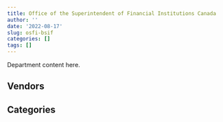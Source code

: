 ```yaml
---
title: Office of the Superintendent of Financial Institutions Canada
author: ''
date: '2022-08-17'
slug: osfi-bsif
categories: []
tags: []
---
```


<script src="/rmarkdown-libs/htmlwidgets/htmlwidgets.js"></script>
<link href="/rmarkdown-libs/datatables-css/datatables-crosstalk.css" rel="stylesheet" />
<script src="/rmarkdown-libs/datatables-binding/datatables.js"></script>
<script src="/rmarkdown-libs/jquery/jquery-3.6.0.min.js"></script>
<link href="/rmarkdown-libs/dt-core-bootstrap/css/dataTables.bootstrap.min.css" rel="stylesheet" />
<link href="/rmarkdown-libs/dt-core-bootstrap/css/dataTables.bootstrap.extra.css" rel="stylesheet" />
<script src="/rmarkdown-libs/dt-core-bootstrap/js/jquery.dataTables.min.js"></script>
<script src="/rmarkdown-libs/dt-core-bootstrap/js/dataTables.bootstrap.min.js"></script>
<link href="/rmarkdown-libs/crosstalk/css/crosstalk.min.css" rel="stylesheet" />
<script src="/rmarkdown-libs/crosstalk/js/crosstalk.min.js"></script>
<script src="/rmarkdown-libs/htmlwidgets/htmlwidgets.js"></script>
<link href="/rmarkdown-libs/datatables-css/datatables-crosstalk.css" rel="stylesheet" />
<script src="/rmarkdown-libs/datatables-binding/datatables.js"></script>
<script src="/rmarkdown-libs/jquery/jquery-3.6.0.min.js"></script>
<link href="/rmarkdown-libs/dt-core-bootstrap/css/dataTables.bootstrap.min.css" rel="stylesheet" />
<link href="/rmarkdown-libs/dt-core-bootstrap/css/dataTables.bootstrap.extra.css" rel="stylesheet" />
<script src="/rmarkdown-libs/dt-core-bootstrap/js/jquery.dataTables.min.js"></script>
<script src="/rmarkdown-libs/dt-core-bootstrap/js/dataTables.bootstrap.min.js"></script>
<link href="/rmarkdown-libs/crosstalk/css/crosstalk.min.css" rel="stylesheet" />
<script src="/rmarkdown-libs/crosstalk/js/crosstalk.min.js"></script>

Department content here.

## Vendors

<div id="htmlwidget-1" style="width:100%;height:auto;" class="datatables html-widget"></div>
<script type="application/json" data-for="htmlwidget-1">{"x":{"style":"bootstrap","filter":"none","vertical":false,"data":[["<a href=\"/vendors/1019837_ontario/\">1019837 ONTARIO<\/a>","<a href=\"/vendors/a_hundred_answers/\">A HUNDRED ANSWERS<\/a>","<a href=\"/vendors/accenture/\">ACCENTURE<\/a>","<a href=\"/vendors/adga_group/\">ADGA GROUP<\/a>","<a href=\"/vendors/advanced_business_interiors/\">ADVANCED BUSINESS INTERIORS<\/a>","<a href=\"/vendors/advanced_chippewa_technologies/\">ADVANCED CHIPPEWA TECHNOLOGIES<\/a>","<a href=\"/vendors/altis_human_resources/\">ALTIS HUMAN RESOURCES<\/a>","<a href=\"/vendors/amex_bank_of_canada/\">AMEX BANK OF CANADA<\/a>","<a href=\"/vendors/artemp_personnel_services/\">ARTEMP PERSONNEL SERVICES<\/a>","<a href=\"/vendors/bdo_canada/\">BDO CANADA<\/a>","<a href=\"/vendors/bell_canada/\">BELL CANADA<\/a>","<a href=\"/vendors/blackberry/\">BLACKBERRY<\/a>","<a href=\"/vendors/bp_m_government_im_it_consulting/\">BP M GOVERNMENT IM IT CONSULTING<\/a>","<a href=\"/vendors/calian/\">CALIAN<\/a>","<a href=\"/vendors/canadian_corps_of_commissionaires/\">CANADIAN CORPS OF COMMISSIONAIRES<\/a>","<a href=\"/vendors/carahsoft_technology/\">CARAHSOFT TECHNOLOGY<\/a>","<a href=\"/vendors/cdw_canada/\">CDW CANADA<\/a>","<a href=\"/vendors/cgi/\">CGI<\/a>","<a href=\"/vendors/cision_canada/\">CISION CANADA<\/a>","<a href=\"/vendors/cofomo/\">COFOMO<\/a>","<a href=\"/vendors/commvault_systems/\">COMMVAULT SYSTEMS<\/a>","<a href=\"/vendors/compucom_canada/\">COMPUCOM CANADA<\/a>","<a href=\"/vendors/conexsys/\">CONEXSYS<\/a>","<a href=\"/vendors/csdc_systems/\">CSDC SYSTEMS<\/a>","<a href=\"/vendors/d_doyle_installations/\">D DOYLE INSTALLATIONS<\/a>","<a href=\"/vendors/dell_computer/\">DELL COMPUTER<\/a>","<a href=\"/vendors/deloitte_and_touche/\">DELOITTE AND TOUCHE<\/a>","<a href=\"/vendors/ecole_de_langues_abce/\">ECOLE DE LANGUES ABCE<\/a>","<a href=\"/vendors/environics_research_group/\">ENVIRONICS RESEARCH GROUP<\/a>","<a href=\"/vendors/ernst_young/\">ERNST YOUNG<\/a>","<a href=\"/vendors/excel_human_resources/\">EXCEL HUMAN RESOURCES<\/a>","<a href=\"/vendors/factiva/\">FACTIVA<\/a>","<a href=\"/vendors/fast_track_staffing/\">FAST TRACK STAFFING<\/a>","<a href=\"/vendors/gartner/\">GARTNER<\/a>","<a href=\"/vendors/gc_strategies/\">GC STRATEGIES<\/a>","<a href=\"/vendors/haworth/\">HAWORTH<\/a>","<a href=\"/vendors/hewlett_packard/\">HEWLETT PACKARD<\/a>","<a href=\"/vendors/hypertec/\">HYPERTEC<\/a>","<a href=\"/vendors/i4c_information_technology/\">I4C INFORMATION TECHNOLOGY<\/a>","<a href=\"/vendors/ibiska_telecom/\">IBISKA TELECOM<\/a>","<a href=\"/vendors/ibm_canada/\">IBM CANADA<\/a>","<a href=\"/vendors/info_tech_research_group/\">INFO TECH RESEARCH GROUP<\/a>","<a href=\"/vendors/integra_networks/\">INTEGRA NETWORKS<\/a>","<a href=\"/vendors/interactive_audio_visual/\">INTERACTIVE AUDIO VISUAL<\/a>","<a href=\"/vendors/ipss/\">IPSS<\/a>","<a href=\"/vendors/iron_mountain/\">IRON MOUNTAIN<\/a>","<a href=\"/vendors/itex/\">ITEX<\/a>","<a href=\"/vendors/kpmg/\">KPMG<\/a>","<a href=\"/vendors/lannick_contract_solutions/\">LANNICK CONTRACT SOLUTIONS<\/a>","<a href=\"/vendors/lansdowne_technologies/\">LANSDOWNE TECHNOLOGIES<\/a>","<a href=\"/vendors/leo_pisces_services_group/\">LEO PISCES SERVICES GROUP<\/a>","<a href=\"/vendors/lionbridge/\">LIONBRIDGE<\/a>","<a href=\"/vendors/lumina_it/\">LUMINA IT<\/a>","<a href=\"/vendors/mdos_consulting/\">MDOS CONSULTING<\/a>","<a href=\"/vendors/media_q/\">MEDIA Q<\/a>","<a href=\"/vendors/michael_wager_consulting/\">MICHAEL WAGER CONSULTING<\/a>","<a href=\"/vendors/microsoft_canada/\">MICROSOFT CANADA<\/a>","<a href=\"/vendors/morneau_shepell/\">MORNEAU SHEPELL<\/a>","<a href=\"/vendors/nisha_techonologies/\">NISHA TECHONOLOGIES<\/a>","<a href=\"/vendors/optiv_canada_federal/\">OPTIV CANADA FEDERAL<\/a>","<a href=\"/vendors/panasonic/\">PANASONIC<\/a>","<a href=\"/vendors/pleiad_canada/\">PLEIAD CANADA<\/a>","<a href=\"/vendors/precisionit/\">PRECISIONIT<\/a>","<a href=\"/vendors/pricewaterhouse_coopers/\">PRICEWATERHOUSE COOPERS<\/a>","<a href=\"/vendors/promaxis/\">PROMAXIS<\/a>","<a href=\"/vendors/prosci_canada/\">PROSCI CANADA<\/a>","<a href=\"/vendors/qmr/\">QMR<\/a>","<a href=\"/vendors/randstad/\">RANDSTAD<\/a>","<a href=\"/vendors/raymond_chabot_grant_thornton/\">RAYMOND CHABOT GRANT THORNTON<\/a>","<a href=\"/vendors/s_p_global_market_intelligence/\">S P GLOBAL MARKET INTELLIGENCE<\/a>","<a href=\"/vendors/sas_institute/\">SAS INSTITUTE<\/a>","<a href=\"/vendors/sharp_electronics/\">SHARP ELECTRONICS<\/a>","<a href=\"/vendors/si_systems/\">SI SYSTEMS<\/a>","<a href=\"/vendors/softchoice/\">SOFTCHOICE<\/a>","<a href=\"/vendors/stoneworks_technologies/\">STONEWORKS TECHNOLOGIES<\/a>","<a href=\"/vendors/systematix_solutions/\">SYSTEMATIX SOLUTIONS<\/a>","<a href=\"/vendors/telecom_computer_services/\">TELECOM COMPUTER SERVICES<\/a>","<a href=\"/vendors/telus_canada/\">TELUS CANADA<\/a>","<a href=\"/vendors/teramach_technologies/\">TERAMACH TECHNOLOGIES<\/a>","<a href=\"/vendors/the_aim_group/\">THE AIM GROUP<\/a>","<a href=\"/vendors/the_mathworks/\">THE MATHWORKS<\/a>","<a href=\"/vendors/the_vcan_group/\">THE VCAN GROUP<\/a>","<a href=\"/vendors/thomson_reuters/\">THOMSON REUTERS<\/a>","<a href=\"/vendors/totem_offisource/\">TOTEM OFFISOURCE<\/a>","<a href=\"/vendors/trm_technologies/\">TRM TECHNOLOGIES<\/a>","<a href=\"/vendors/turtle_island_staffing/\">TURTLE ISLAND STAFFING<\/a>","<a href=\"/vendors/ubiqus_canada/\">UBIQUS CANADA<\/a>","<a href=\"/vendors/university_of_ottawa/\">UNIVERSITY OF OTTAWA<\/a>","<a href=\"/vendors/veritaaq_technology_house/\">VERITAAQ TECHNOLOGY HOUSE<\/a>","<a href=\"/vendors/vmware/\">VMWARE<\/a>","<a href=\"/vendors/zycom/\">ZYCOM<\/a>"],[null,null,null,null,"$   282,076.95","$    30,591.97",null,"$    78,250.01",null,"$   518,116.57",null,"$    14,947.01",null,null,"$    53,680.62","$    10,694.93","$    34,994.98","$   786,299.41","$       437.88","$   531,385.31",null,"$    13,982.70","$   129,424.44","$    20,352.54",null,"$   199,634.13","$   227,475.84","$    50,915.59","$    39,054.67","$    11,300.00","$   682,968.87","$    37,466.28",null,"$    91,563.24",null,"$    38,437.27",null,null,"$    10,990.74","$   429,843.47","$   254,517.26","$     7,913.10","$   282,676.56","$    10,618.81",null,"$    22,520.20","$    54,226.81","$    25,000.00",null,"$    24,973.00","$    48,210.09","$     7,505.46","$     3,703.66",null,"$     4,162.70",null,"$   747,105.52",null,"$   517,742.13",null,null,null,"$   156,132.54","$   101,346.77",null,"$   127,172.07",null,"$   418,838.93","$    86,898.59","$   192,315.63","$    56,600.57","$   140,617.81","$    68,383.72","$    45,373.89","$ 1,590,827.96","$   246,485.98","$   299,868.52","$   329,618.88","$   360,324.52","$     2,739.37","$    14,285.82","$     8,745.30","$    21,145.40","$    15,887.07","$   408,471.96","$    84,445.94","$   262,634.74","$     5,348.34","$ 2,603,984.01","$   225,873.44",null],[null,"$   121,928.65","$ 3,345,051.77",null,"$   290,011.26","$    30,896.89","$   205,282.48","$    82,565.95",null,"$   730,893.34","$   212,673.51","$    24,224.83","$    24,860.00","$     9,339.76","$   320,629.02","$     1,503.42",null,"$   377,921.30",null,"$   583,011.76",null,null,"$   158,363.77","$    17,088.93",null,"$   175,606.07","$   157,705.94","$    28,709.41","$    68,290.58","$    25,000.00","$ 1,251,044.78","$    38,591.76","$    27,387.96","$   196,974.57",null,"$    49,968.06",null,null,"$   365,646.46","$   442,224.16","$   256,690.07","$    29,206.64","$   812,314.07",null,null,"$    42,316.29","$ 1,115,030.80","$    24,986.79","$    41,646.15","$    15,820.00",null,null,"$    22,912.46",null,"$     4,162.70","$    87,729.70","$   799,492.79",null,"$   110,991.69",null,null,null,"$    26,093.38","$   194,387.10",null,null,null,"$   104,422.86","$   221,123.18","$   217,991.17","$   115,227.23","$   147,587.46","$   395,627.97","$    96,312.43","$   137,009.44","$   246,485.98","$    26,879.07","$   368,148.40","$   516,635.06","$    27,147.37","$    36,151.39","$    86,271.19",null,null,"$   410,155.48","$    59,449.77","$   262,634.74","$     5,951.66","$ 2,957,034.60","$   130,278.94",null],["$    26,473.79","$   122,262.70","$ 4,280,730.58","$    16,304.15","$   541,033.25","$    21,038.17","$   410,521.78","$    87,609.98","$    21,273.11","$   700,332.89","$    90,885.43","$    32,093.13",null,"$   282,900.94","$   159,458.68","$    16,246.62",null,null,null,"$ 1,383,125.74",null,null,"$     7,013.99","$    14,949.89","$    76,632.83","$    17,824.62","$    58,415.26","$     3,251.44","$    65,031.23",null,"$ 1,435,909.50","$    39,744.36","$    22,275.54","$   344,222.82",null,"$   122,262.99","$    16,927.40","$   116,499.61","$   409,255.67","$   443,002.44","$   211,757.97","$    33,062.11","$   338,063.14",null,"$     3,345.41","$    30,750.18","$   129,095.84","$    75,594.13","$   148,736.25",null,null,null,"$    22,975.23",null,"$     4,174.10","$   158,955.80","$   385,098.18","$    13,325.12","$   899,334.99","$    29,576.70","$    52,006.32","$    76,637.98",null,"$    98,606.54","$     1,273.15",null,null,null,"$   102,503.17","$   218,588.41","$    81,993.75","$   213,608.36","$   396,711.88","$   105,250.61","$   552,718.14","$   247,161.29","$    73,175.39","$   941,864.07","$   417,166.80","$     2,746.87","$    12,754.33","$    86,507.55","$    15,707.60",null,"$   417,729.06","$     2,347.76","$   263,354.28","$     6,914.05","$ 4,036,923.82","$   204,033.47",null],[null,"$   121,928.65","$ 5,080,690.92","$    49,181.95","$    25,231.39","$   142,084.68","$   323,525.29","$    89,749.76","$   123,931.89","$   748,206.27","$   856,270.59","$   151,813.40",null,"$   157,256.71","$   313,397.96",null,"$    22,776.87",null,null,"$ 1,090,920.14","$    70,959.60",null,null,"$     3,714.52","$    50,718.17","$    15,112.17","$    67,620.47","$    55,498.57","$    77,368.15","$    71,376.73","$ 1,448,453.14","$    43,718.80",null,"$   337,257.88","$     8,925.31",null,null,"$   169,892.11","$   408,137.49","$   429,843.47","$   220,652.56","$    46,652.40","$   327,471.54","$    10,999.34","$    70,506.06","$    19,257.11","$   184,485.95","$    48,618.26",null,null,null,null,null,"$   291,043.34","$     4,162.70","$   158,521.49","$ 1,471,976.16","$    53,446.92","$   493,943.67","$    16,599.91",null,"$   114,642.88",null,"$    98,337.12","$    42,469.40",null,"$     3,975.42",null,"$   109,090.20","$   274,370.19","$    36,957.42","$   271,261.35","$   395,627.97","$   123,125.10","$   313,083.13","$   183,682.70","$    39,485.61","$   162,927.94","$   255,766.36",null,"$    12,107.73","$    21,508.71",null,null,"$   403,016.79",null,"$   334,558.46","$    16,937.11","$ 3,117,234.73","$    31,949.55","$    27,213.23"]],"container":"<table class=\"table table-striped table-hover row-border order-column display\">\n  <thead>\n    <tr>\n      <th>Vendor<\/th>\n      <th>2017-2018<\/th>\n      <th>2018-2019<\/th>\n      <th>2019-2020<\/th>\n      <th>2020-2021<\/th>\n    <\/tr>\n  <\/thead>\n<\/table>","options":{"order":[[4,"desc"]],"pageLength":10,"autoWidth":true,"columnDefs":[],"orderClasses":false}},"evals":[],"jsHooks":[]}</script>

## Categories

<div id="htmlwidget-2" style="width:100%;height:auto;" class="datatables html-widget"></div>
<script type="application/json" data-for="htmlwidget-2">{"x":{"style":"bootstrap","filter":"none","vertical":false,"data":[["<a href=\"/categories/1_facilities_and_construction/\">Facilities and construction<\/a>","<a href=\"/categories/10_office_management/\">Office management<\/a>","<a href=\"/categories/2_professional_services/\">Professional services<\/a>","<a href=\"/categories/3_information_technology/\">Information technology<\/a>","<a href=\"/categories/7_travel/\">Travel<\/a>","<a href=\"/categories/8_security_and_protection/\">Security and protection<\/a>","<a href=\"/categories/9_human_capital/\">Human capital<\/a>"],["$     36,306.20","$    991,218.11","$  3,293,109.43","$ 12,899,315.56",null,"$     42,380.62","$  2,678,547.97"],["$    141,915.56","$    921,973.86","$  4,426,901.44","$ 17,597,306.05",null,"$    320,629.02","$  2,559,448.74"],["$    268,641.20","$  1,817,258.36","$  5,508,351.27","$ 20,771,654.48","$     37,375.24","$    269,133.68","$  3,284,797.62"],["$    211,306.63","$    420,467.62","$  4,536,952.39","$ 21,362,489.13","$     89,749.76","$    370,242.21","$  2,710,136.02"]],"container":"<table class=\"table table-striped table-hover row-border order-column display\">\n  <thead>\n    <tr>\n      <th>Category<\/th>\n      <th>2017-2018<\/th>\n      <th>2018-2019<\/th>\n      <th>2019-2020<\/th>\n      <th>2020-2021<\/th>\n    <\/tr>\n  <\/thead>\n<\/table>","options":{"order":[[4,"desc"]],"pageLength":20,"autoWidth":true,"columnDefs":[],"orderClasses":false,"lengthMenu":[10,20,25,50,100]}},"evals":[],"jsHooks":[]}</script>

